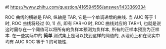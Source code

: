 #! https://www.zhihu.com/question/416594556/answer/1433369334

[comment]: <> (Answer URL: https://www.zhihu.com/question/416594556/answer/1433369334)
[comment]: <> (Question Title: AUC ROC有可能等于1 吗？)
[comment]: <> (Author Name: 采石工)
[comment]: <> (Create Time: 2020-08-25 22:31:40)

ROC 曲线的横轴是 FAR, 纵轴是 TAR, 它是一个单调递增的曲线. 当 AUC 等于 1 时, ROC 曲线将经过 (0, 1) 点, 即有 FAR=0 时, ROC 曲线对应的 TAR=1, 也就是说这时需存在一个阈值可以将所有的负样本预测为负样本, 所有的正样本预测为正样本. 在一些实际中的 **简单** 测试集上是可以找到这样的阈值的, 从理论上和在现实中均有 AUC ROC 等于 1 的可能性.

